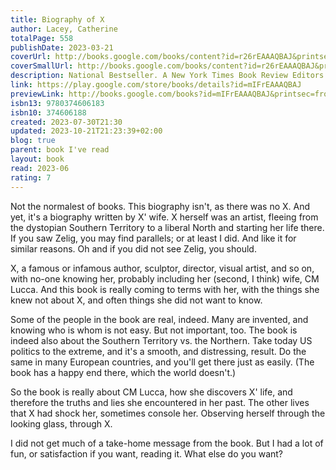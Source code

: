 ```yaml
---  
title: Biography of X  
author: Lacey, Catherine  
totalPage: 558  
publishDate: 2023-03-21  
coverUrl: http://books.google.com/books/content?id=r26rEAAAQBAJ&printsec=frontcover&img=1&zoom=1&edge=curl&source=gbs_api  
coverSmallUrl: http://books.google.com/books/content?id=r26rEAAAQBAJ&printsec=frontcover&img=1&zoom=5&edge=curl&source=gbs_api  
description: National Bestseller. A New York Times Book Review Editors’ Choice. Named a best book of March by Apple Books and Amazon, and a most anticipated book by The New York Times, Esquire, The Guardian, Time, BuzzFeed, Electric Literature, Literary Hub, and Chicago Review of Books “A major novel, and a notably audacious one.” —Dwight Garner, The New York Times “It feels fairly rare for a novel to be hugely intelligent and moving and fun in equal measure, but with Biography of X, Catherine Lacey somehow—magically—makes the nearly impossible look easy.” —Lauren Groff From one of our fiercest stylists, a roaring epic chronicling the life, times, and secrets of a notorious artist. When X—an iconoclastic artist, writer, and polarizing shape-shifter—falls dead in her office, her widow, CM, wild with grief and refusing everyone’s good advice, hurls herself into writing a biography of the woman she deified. Though X was recognized as a crucial creative force of her era, she kept a tight grip on her life story. Not even CM knows where X was born, and in her quest to find out, she opens a Pandora’s box of secrets, betrayals, and destruction. All the while, she immerses herself in the history of the Southern Territory, a fascist theocracy that split from the rest of the country after World War II, and which finally, in the present day, is being forced into an uneasy reunification. A masterfully constructed literary adventure complete with original images assembled by X’s widow, Biography of X follows CM as she traces X’s peripatetic trajectory over decades, from Europe to the ruins of America’s divided territories, and through her collaborations and feuds with everyone from Bowie and Waits to Sontag and Acker. At last, when she finally understands the scope of X’s defining artistic project, CM realizes her wife’s deceptions were far crueler than she imagined. Pulsing with suspense and intellect while blending nonfiction and fiction, Biography of X is a roaring epic that plumbs the depths of grief, art, and love. In her most ambitious novel yet, Catherine Lacey pushes her craft to its highest level, introducing us to an unforgettable character who, in her tantalizing mystery, shows us the fallibility of the stories we craft for ourselves.  
link: https://play.google.com/store/books/details?id=mIFrEAAAQBAJ  
previewLink: http://books.google.com/books?id=mIFrEAAAQBAJ&printsec=frontcover&dq=Catherine+Lacey,+Biography+of+X&hl=&as_pt=BOOKS&cd=1&source=gbs_api  
isbn13: 9780374606183  
isbn10: 374606188  
created: 2023-07-30T21:30  
updated: 2023-10-21T21:23:39+02:00  
blog: true  
parent: book I've read  
layout: book  
read: 2023-06  
rating: 7  
---  
```

  
Not the normalest of books.  This biography isn't, as there was no X.  And yet, it's a biography written by X' wife.  X herself was an artist, fleeing from the dystopian Southern Territory to a liberal North and starting her life there.  If you saw Zelig, you may find parallels; or at least I did.  And like it for similar reasons.  Oh and if you did not see Zelig, you should.  
  
X, a famous or infamous author, sculptor, director, visual artist, and so on, with no-one knowing her, probably including her (second, I think) wife, CM Lucca.  And this book is really coming to terms with her, with the things she knew not about X, and often things she did not want to know.  
  
Some of the people in the book are real, indeed.  Many are invented, and knowing who is whom is not easy.  But not important, too.  The book is indeed also about the Southern Territory vs. the Northern.  Take today US politics to the extreme, and it's a smooth, and distressing, result.  Do the same in many European countries, and you'll get there just as easily.  (The book has a happy end there, which the world doesn't.)  
  
So the book is really about CM Lucca, how she discovers X' life, and therefore the truths and lies she encountered in her past.  The other lives that X had shock her, sometimes console her.  Observing herself through the looking glass, through X.  
  
I did not get much of a take-home message from the book.  But I had a lot of fun, or satisfaction if you want, reading it.  What else do you want?